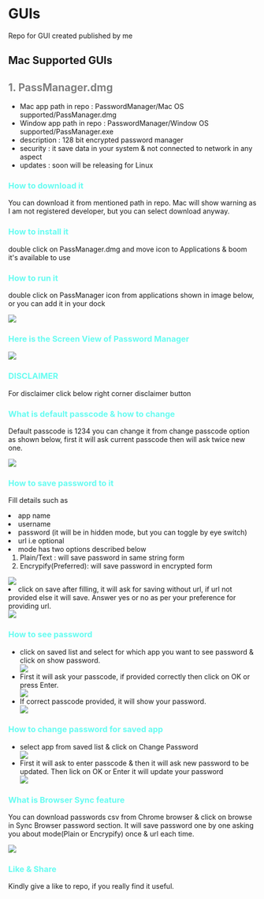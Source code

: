 # GUIs
Repo for GUI created published by me


## Mac Supported GUIs
<h2 style="color:grey;"> 1. PassManager.dmg </h2>
<ul>
<li>Mac app path in repo : PasswordManager/Mac OS supported/PassManager.dmg</li>
<li>Window app path in repo : PasswordManager/Window OS supported/PassManager.exe</li>
<li>description : 128 bit encrypted password manager</li>
<li>security : it save data in your system & not connected to network in any aspect</li>
<li>updates : soon will be releasing for Linux</li>
</ul>

<h3 style="color:#66FCF1;"> How to download it </h3>
<p>
You can download it from mentioned path in repo. Mac will show warning as I am not registered developer, but you can select download anyway.
</p>

<h3 style="color:#66FCF1;"> How to install it </h3>
<p>
double click on PassManager.dmg and move icon to Applications & boom it's available to use
</p>

<h3 style="color:#66FCF1;"> How to run it </h3>
<p>
double click on PassManager icon from applications shown in image below, or you can add it in your dock
</p>
<img src="PasswordManager/images/applications.png">

<h3 style="color:#66FCF1;"> Here is the Screen View of Password Manager </h3>
<img src="PasswordManager/images/window.png">

<h3 style="color:#66FCF1;"> DISCLAIMER </h3>
For disclaimer click below right corner disclaimer button

<h3 style="color:#66FCF1;"> What is default passcode & how to change </h3>
<p>
Default passcode is 1234 you can change it from change passcode option as shown below, first it will ask current passcode then will ask twice new one.
</p>
<img src="PasswordManager/images/change_passcode.png">

<h3 style="color:#66FCF1;"> How to save password to it </h3>
<p>
Fill details such as 
<li>app name</li>
<li>username</li>
<li>password (it will be in hidden mode, but you can toggle by eye switch)</li>
<li>url i.e optional</li>
<li>
mode has two options described below
<ol>
<li>Plain/Text : will save password in same string form</li>
<li>Encrypify(Preferred): will save password in encrypted form</li>
</ol>
</li>
<img src="PasswordManager/images/fill.png">
<li>click on save after filling, it will ask for saving without url, if url not provided else it will save. 
Answer yes or no as per your preference for providing url.</li>
<img src="PasswordManager/images/url_ask.png">
</p>

<h3 style="color:#66FCF1;"> How to see password </h3>
<ul>
<li>
click on saved list and select for which app you want to see password & click on show password.
</li>
<img src="PasswordManager/images/saved_list.png">
<li>
First it will ask your passcode, if provided correctly then click on OK or press Enter.
</li>
<img src="PasswordManager/images/show_by_passcode.png">
<li>
If correct passcode provided, it will show your password.
</li>
<img src="PasswordManager/images/show_password.png">
</ul>

<h3 style="color:#66FCF1;"> How to change password for saved app </h3>
<ul>
<li>select app from saved list & click on Change Password</li>
<img src="PasswordManager/images/change_password.png">
<li>First it will ask to enter passcode & then it will ask new password to be updated. Then lick on OK or Enter it will update your password</li>
<img src="PasswordManager/images/new_password.png">
</ul>

<h3 style="color:#66FCF1;"> What is Browser Sync feature </h3>
<p>
You can download passwords csv from Chrome browser & click on browse in Sync Browser password section. It will save password one by one asking you about mode(Plain or Encrypify) once & url each time.
</p>
<img src="PasswordManager/images/browser_sync.png">

<h3 style="color:#66FCF1;"> Like & Share </h3>
Kindly give a like to repo, if you really find it useful.